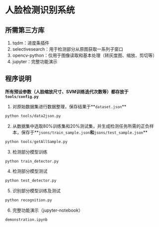 # 人脸检测识别系统

## 所需第三方库

1. tqdm：进度条插件
2. selectivesearch：用于检测部分从原图获取一系列子窗口
3. opencv-python：仅用于图像读取和基本处理（转灰度图、缩放、剪切等）
4. jupyter：完整功能演示

## 程序说明

**所有预设参数（人脸缩放尺寸、SVM训练迭代次数等）都存放于`tools/config.py`**

1. 对原始数据集进行数据整理，保存结果于**`dataset.json`**

```bash
python tools/data2json.py
```

2. 从数据集中选取80%训练集和20%测试集，并生成检测任务所需的正负样本，保存于**`jsons/train_sample.json`**和**`jsons/test_sample.json`**

```python
python tools/getAllSample.py
```

3. 检测部分模型训练

```bash
python train_detector.py
```

4. 检测部分模型测试

```bash
python test_detector.py
```

5. 识别部分模型训练及测试

```bash
python recognition.py
```

6. 完整功能演示（jupyter-notebook）

```python
demonstration.ipynb
```

